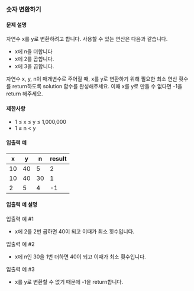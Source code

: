 ### 숫자 변환하기

#### 문제 설명
자연수 x를 y로 변환하려고 합니다. 사용할 수 있는 연산은 다음과 같습니다.

- x에 n을 더합니다
- x에 2를 곱합니다.
- x에 3을 곱합니다.

자연수 x, y, n이 매개변수로 주어질 때, x를 y로 변환하기 위해 필요한 최소 연산 횟수를 return하도록 solution 함수를 완성해주세요. 이때 x를 y로 만들 수 없다면 -1을 return 해주세요.

#### 제한사항

- 1 ≤ x ≤ y ≤ 1,000,000
- 1 ≤ n < y

#### 입출력 예

|x	|y	|n	| result |
|----|--|--|-|
|10|40|5|2|
|10|40|30|1|
|2	|5|4|-1|

#### 입출력 예 설명

입출력 예 #1

- x에 2를 2번 곱하면 40이 되고 이때가 최소 횟수입니다.

입출력 예 #2

- x에 n인 30을 1번 더하면 40이 되고 이때가 최소 횟수입니다.

입출력 예 #3

- x를 y로 변환할 수 없기 때문에 -1을 return합니다.